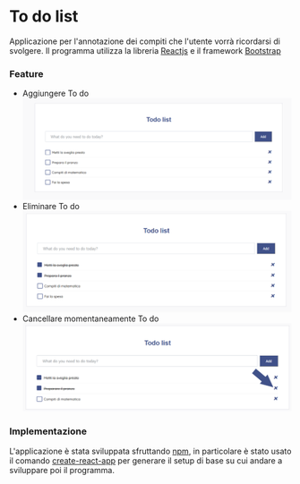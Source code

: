 # To do list
Applicazione per l'annotazione dei compiti che l'utente vorrà ricordarsi di svolgere.
Il programma utilizza la libreria [Reactjs](https://reactjs.org/) e il framework [Bootstrap](https://getbootstrap.com/)
### Feature
- Aggiungere To do
![](https://github.com/Gianluca-Consiglio/to-do-list/blob/master/img/img1.png)
- Eliminare To do
![](https://github.com/Gianluca-Consiglio/to-do-list/blob/master/img/img2.png)
- Cancellare momentaneamente To do
![](https://github.com/Gianluca-Consiglio/to-do-list/blob/master/img/img3.png)

### Implementazione
L'applicazione è stata sviluppata sfruttando [npm](https://www.npmjs.com/), in particolare è stato usato il comando [create-react-app](https://www.npmjs.com/package/create-react-app) per generare il setup di base su cui andare a sviluppare poi il programma.
